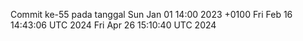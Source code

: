 Commit ke-55 pada tanggal Sun Jan 01 14:00 2023 +0100
Fri Feb 16 14:43:06 UTC 2024
Fri Apr 26 15:10:40 UTC 2024
